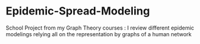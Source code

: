 # Epidemic-Spread-Modeling
School Project from my Graph Theory courses : I review different epidemic modelings relying all on the representation by graphs of a human network
